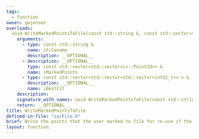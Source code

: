 ```yaml
---
tags:
  - function
owner: gwjensen
overloads:
  void WriteMarkedPointsToFile(const std::string &, const std::vector<std::vector<cv::Point2d>> &, const std::vector<std::vector<std::vector<int32_t>> > &):
    arguments:
      - type: const std::string &
        name: iFilename
        description: __OPTIONAL__
      - description: __OPTIONAL__
        type: const std::vector<std::vector<cv::Point2d>> &
        name: iMarkedPoints
      - type: const std::vector<std::vector<std::vector<int32_t>> > &
        description: __OPTIONAL__
        name: iBestFit
    description:
    signature_with_names: void WriteMarkedPointsToFile(const std::string & iFilename, const std::vector<std::vector<cv::Point2d>> & iMarkedPoints, const std::vector<std::vector<std::vector<int32_t>> > & iBestFit)
    return: __OPTIONAL__
title: WriteMarkedPointsToFile
defined-in-file: "io/File.h"
brief: Write the points that the user marked to file for re-use if the user would like to run a slightly different version of triangulation.
layout: function
---
```

